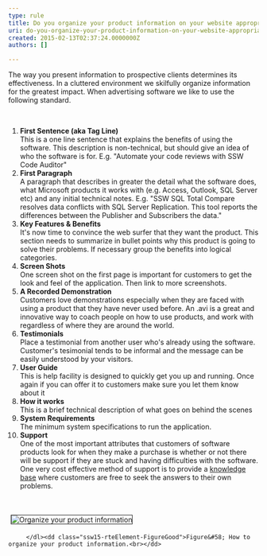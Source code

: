 ```yaml
---
type: rule
title: Do you organize your product information on your website appropriately?
uri: do-you-organize-your-product-information-on-your-website-appropriately
created: 2015-02-13T02:37:24.0000000Z
authors: []

---
```




<span class='intro'> <p>The way you present information to prospective clients determines its effectiveness.
       In a cluttered environment we skilfully organize information for the greatest impact.
       When advertising software we like to use the following standard.</p> </span>

<p>​</p><ol><li><strong>First Sentence (aka Tag Line)</strong>
        <br>
        This is a one line sentence that explains the benefits of using the software. This
        description is non-technical, but should give an idea of who the software is for.
        E.g. &quot;Automate your code reviews with SSW Code Auditor&quot;</li><li><strong>First Paragraph</strong>
        <br>
        A paragraph that describes in greater the detail what the software does, what Microsoft
        products it works with (e.g. Access, Outlook, SQL Server etc) and any initial technical
        notes. E.g. &quot;SSW SQL Total Compare resolves data conflicts with SQL Server Replication.
        This tool reports the differences between the Publisher and Subscribers the data.&quot;</li><li><strong>Key Features &amp; Benefits</strong>
        <br>
        It's now time to convince the web surfer that they want the product. This section
        needs to summarize in bullet points why this product is going to solve their problems.
        If necessary group the benefits into logical categories.</li><li><strong>Screen Shots</strong>
        <br>
        One screen shot on the first page is important for customers to 
get the look and feel of the application. Then link to more screenshots.</li><li><strong>A Recorded Demonstration</strong><br>
        Customers love demonstrations especially when they are faced with using a product
        that they have never used before. An .avi is a great and innovative way to coach
        people on how to use products, and work with regardless of where they are around the
        world.</li><li><strong>Testimonials</strong><br>
        Place a testimonial from another user who's already using the software. Customer's tesimonial tends
        to be informal and the message can be easily understood by your visitors.</li><li><strong>User Guide</strong>
        <br>
        This is help facility is designed to quickly get you up and running. Once again
        if you can offer it to customers make sure you let them know about it</li><li><strong>How it works</strong>
        <br>
        This is a brief technical description of what goes on behind the scenes</li><li><strong>System Requirements</strong><br>
        The minimum system specifications to run the application.</li><li><strong>Support</strong><br>
        One of the most important attributes that customers of software products look for
        when they make a purchase is whether or not there will be support if they are stuck
        and having difficulties with the software. One very cost effective method of support
        is to provide a <a href="http&#58;//www.ssw.com.au/ssw/KB/KBSearch.aspx">knowledge base</a> where customers are free to seek the answers to their
        own problems.</li></ol><p><br></p><dl class="ssw15-rteElement-ImageArea"><img border="1" alt="Organize your product information" src="http&#58;//www.ssw.com.au/ssw/Standards/Rules/Images/ScreenCodeAuditor.jpg" style="margin&#58;5px;" />
        
       
       
        
         </dl><dd class="ssw15-rteElement-FigureGood">Figure&#58; How to organize your product information.<br></dd>


